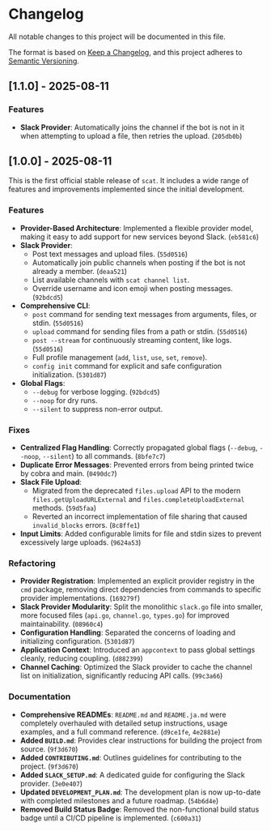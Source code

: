 # Changelog

All notable changes to this project will be documented in this file.

The format is based on [Keep a Changelog](https://keepachangelog.com/en/1.0.0/),
and this project adheres to [Semantic Versioning](https://semver.org/spec/v2.0.0.html).

## [1.1.0] - 2025-08-11

### Features
- **Slack Provider**: Automatically joins the channel if the bot is not in it when attempting to upload a file, then retries the upload. (`205db0b`)

## [1.0.0] - 2025-08-11

This is the first official stable release of `scat`. It includes a wide range of features and improvements implemented since the initial development.

### Features
- **Provider-Based Architecture**: Implemented a flexible provider model, making it easy to add support for new services beyond Slack. (`eb581c6`)
- **Slack Provider**:
    -   Post text messages and upload files. (`55d0516`)
    -   Automatically join public channels when posting if the bot is not already a member. (`deaa521`)
    -   List available channels with `scat channel list`.
    -   Override username and icon emoji when posting messages. (`92bdcd5`)
- **Comprehensive CLI**:
    -   `post` command for sending text messages from arguments, files, or stdin. (`55d0516`)
    -   `upload` command for sending files from a path or stdin. (`55d0516`)
    -   `post --stream` for continuously streaming content, like logs. (`55d0516`)
    -   Full profile management (`add`, `list`, `use`, `set`, `remove`).
    -   `config init` command for explicit and safe configuration initialization. (`5301d87`)
- **Global Flags**:
    -   `--debug` for verbose logging. (`92bdcd5`)
    -   `--noop` for dry runs.
    -   `--silent` to suppress non-error output.

### Fixes
- **Centralized Flag Handling**: Correctly propagated global flags (`--debug`, `--noop`, `--silent`) to all commands. (`8bfe7c7`)
- **Duplicate Error Messages**: Prevented errors from being printed twice by cobra and main. (`0490dc7`)
- **Slack File Upload**:
    -   Migrated from the deprecated `files.upload` API to the modern `files.getUploadURLExternal` and `files.completeUploadExternal` methods. (`59d5faa`)
    -   Reverted an incorrect implementation of file sharing that caused `invalid_blocks` errors. (`8c8ffe1`)
- **Input Limits**: Added configurable limits for file and stdin sizes to prevent excessively large uploads. (`9624a53`)

### Refactoring
- **Provider Registration**: Implemented an explicit provider registry in the `cmd` package, removing direct dependencies from commands to specific provider implementations. (`169279f`)
- **Slack Provider Modularity**: Split the monolithic `slack.go` file into smaller, more focused files (`api.go`, `channel.go`, `types.go`) for improved maintainability. (`08960c4`)
- **Configuration Handling**: Separated the concerns of loading and initializing configuration. (`5301d87`)
- **Application Context**: Introduced an `appcontext` to pass global settings cleanly, reducing coupling. (`d882399`)
- **Channel Caching**: Optimized the Slack provider to cache the channel list on initialization, significantly reducing API calls. (`99c3a66`)

### Documentation
- **Comprehensive READMEs**: `README.md` and `README.ja.md` were completely overhauled with detailed setup instructions, usage examples, and a full command reference. (`d9ce1fe`, `4e2881e`)
- **Added `BUILD.md`**: Provides clear instructions for building the project from source. (`9f3d670`)
- **Added `CONTRIBUTING.md`**: Outlines guidelines for contributing to the project. (`9f3d670`)
- **Added `SLACK_SETUP.md`**: A dedicated guide for configuring the Slack provider. (`3e0e407`)
- **Updated `DEVELOPMENT_PLAN.md`**: The development plan is now up-to-date with completed milestones and a future roadmap. (`54b6d4e`)
- **Removed Build Status Badge**: Removed the non-functional build status badge until a CI/CD pipeline is implemented. (`c600a31`)